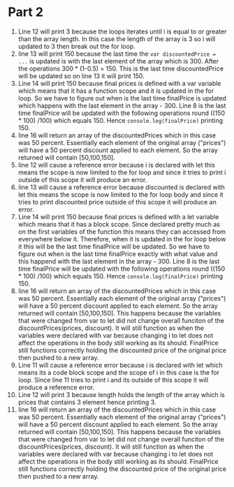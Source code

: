 # Part 2

1. Line 12 will print 3 because the loops iterates until i is equal to or greater than the array length. In this case the length of the array is 3 so i will updated to 3 then break out the for loop.
2. line 13 will print 150 because the last time the `var discountedPrice = ...` is updated is with the last element of the array which is 300. After the operations 300 * (1-0.5) = 150. This is the last time discountedPrice will be updated so on line 13 it will print 150.
3. Line 14 will print 150 because final prices is defined with a var variable which means that it has a function scope and it is updated in the for loop. So we have to figure out when is the last time finalPrice is updated which happens with the last element in the array - 300. Line 8 is the last time finalPrice will be updated with the following operations round ((150 * 100) /100) which equals 150. Hence `console.log(finalPrice)` printing 150.
4. line 16 will return an array of the discountedPrices which in this case was 50 percent. Essentially each element of the original array ("prices") will have a 50 percent discount applied to each element. So the array returned will contain [50,100,150].
5. line 12 will cause a reference error because i is declared with let this means the scope is now limited to the for loop and since it tries to print i outside of this scope it will produce an error.
6. line 13 will cause a reference error because discounted is declared with let this means the scope is now limited to the for loop body  and since it tries to print discounted price outside of this scope it will produce an error.
7. Line 14 will print 150 because final prices is defined with a let variable which means that it has a block scope. Since declared pretty much as on the first variables of the function this means they can accessed from everywhere below it. Therefore, when  it is updated in the for loop below it this will be the last time finalPrice will be updated. So we have to figure out when is the last time finalPrice exactly with what value and this happend with the last element in the array - 300. Line 8 is the last time finalPrice will be updated with the following operations round ((150 * 100) /100) which equals 150. Hence `console.log(finalPrice)` printing 150.
8. line 16 will return an array of the discountedPrices which in this case was 50 percent. Essentially each element of the original array ("prices") will have a 50 percent discount applied to each element. So the array returned will contain [50,100,150]. This happens because the variables that were changed from var to let did not change overall funciton of the discountPrices(prices, discount). It will still function as when the variables were declared with var because changing i to let does not affect the operations in the body still working as its should. FinalPrice still functions correctly holding the discounted price of the original price then pushed to a new array.
9. Line 11 will cause a reference error because i is declared with let which means its a code block scope and the scope of i in this case is the for loop. Since line 11 tries to print i and its outside of this scope it will produce a reference error.
10. Line 12 will print 3 because length holds the length of the array which is prices that contains 3 element hence printing 3.
11. line 16 will return an array of the discountedPrices which in this case was 50 percent. Essentially each element of the original array ("prices") will have a 50 percent discount applied to each element. So the array returned will contain [50,100,150]. This happens because the variables that were changed from var to let did not change overall funciton of the discountPrices(prices, discount). It will still function as when the variables were declared with var because changing i to let does not affect the operations in the body still working as its should. FinalPrice still functions correctly holding the discounted price of the original price then pushed to a new array.
